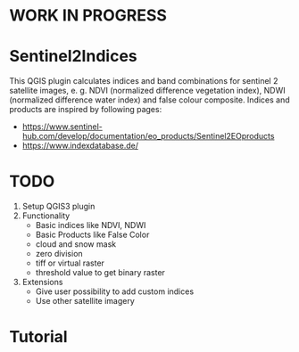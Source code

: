 # WORK IN PROGRESS

# Sentinel2Indices
This QGIS plugin calculates indices and band combinations for sentinel 2 satellite images, e. g. NDVI (normalized difference vegetation index), NDWI (normalized difference water index) and false colour composite.
Indices and products are inspired by following pages:
* https://www.sentinel-hub.com/develop/documentation/eo_products/Sentinel2EOproducts
* https://www.indexdatabase.de/

# TODO

1. Setup QGIS3 plugin
2. Functionality
    - Basic indices like NDVI, NDWI
    - Basic Products like False Color
    - cloud and snow mask
    - zero division
    - tiff or virtual raster
    - threshold value to get binary raster
3. Extensions
    - Give user possibility to add custom indices
    - Use other satellite imagery



# Tutorial
